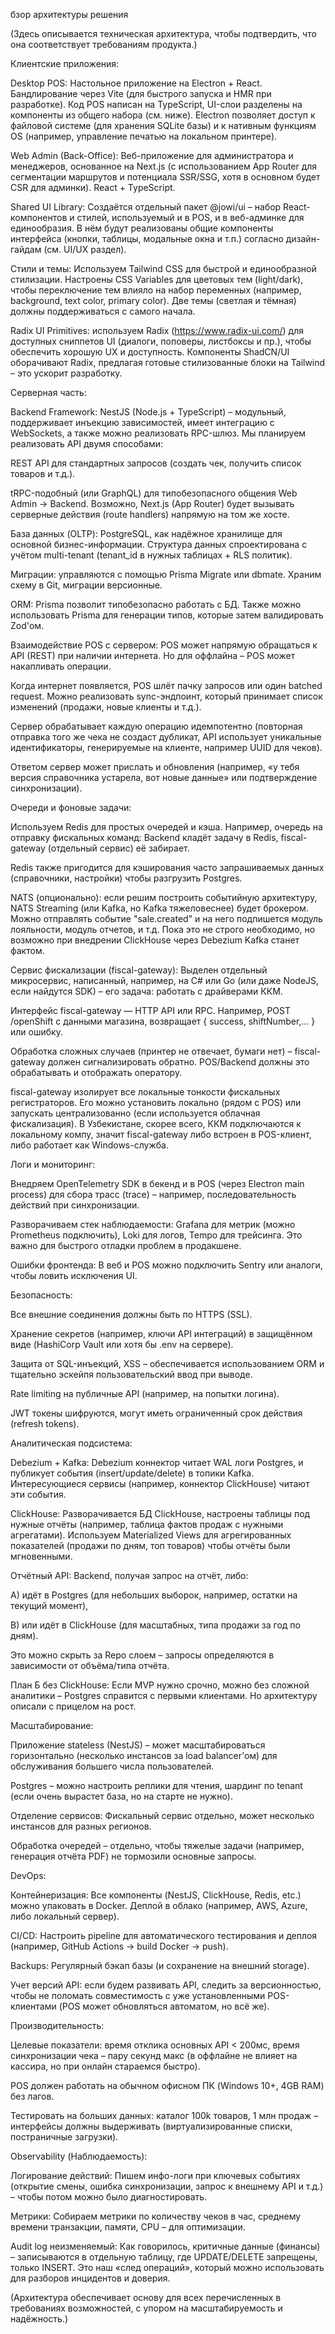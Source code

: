 бзор архитектуры решения

(Здесь описывается техническая архитектура, чтобы подтвердить, что она соответствует требованиям продукта.)

Клиентские приложения:

Desktop POS: Настольное приложение на Electron + React. Бандлирование через Vite (для быстрого запуска и HMR при разработке). Код POS написан на TypeScript, UI-слои разделены на компоненты из общего набора (см. ниже). Electron позволяет доступ к файловой системе (для хранения SQLite базы) и к нативным функциям OS (например, управление печатью на локальном принтере).

Web Admin (Back-Office): Веб-приложение для администратора и менеджеров, основанное на Next.js (с использованием App Router для сегментации маршрутов и потенциала SSR/SSG, хотя в основном будет CSR для админки). React + TypeScript.

Shared UI Library: Создаётся отдельный пакет @jowi/ui – набор React-компонентов и стилей, используемый и в POS, и в веб-админке для единообразия. В нём будут реализованы общие компоненты интерфейса (кнопки, таблицы, модальные окна и т.п.) согласно дизайн-гайдам (см. UI/UX раздел).

Стили и темы: Используем Tailwind CSS для быстрой и единообразной стилизации. Настроены CSS Variables для цветовых тем (light/dark), чтобы переключение тем влияло на набор переменных (например, background, text color, primary color). Две темы (светлая и тёмная) должны поддерживаться с самого начала.

Radix UI Primitives: используем Radix (https://www.radix-ui.com/) для доступных сниппетов UI (диалоги, поповеры, листбоксы и пр.), чтобы обеспечить хорошую UX и доступность. Компоненты ShadCN/UI оборачивают Radix, предлагая готовые стилизованные блоки на Tailwind – это ускорит разработку.

Серверная часть:

Backend Framework: NestJS (Node.js + TypeScript) – модульный, поддерживает инъекцию зависимостей, имеет интеграцию с WebSockets, а также можно реализовать RPC-шлюз. Мы планируем реализовать API двумя способами:

REST API для стандартных запросов (создать чек, получить список товаров и т.д.).

tRPC-подобный (или GraphQL) для типобезопасного общения Web Admin → Backend. Возможно, Next.js (App Router) будет вызывать серверные действия (route handlers) напрямую на том же хосте.

База данных (OLTP): PostgreSQL, как надёжное хранилище для основной бизнес-информации. Структура данных спроектирована с учётом multi-tenant (tenant_id в нужных таблицах + RLS политик).

Миграции: управляются с помощью Prisma Migrate или dbmate. Храним схему в Git, миграции версионные.

ORM: Prisma позволит типобезопасно работать с БД. Также можно использовать Prisma для генерации типов, которые затем валидировать Zod'ом.

Взаимодействие POS с сервером: POS может напрямую обращаться к API (REST) при наличии интернета. Но для оффлайна – POS может накапливать операции.

Когда интернет появляется, POS шлёт пачку запросов или один batched request. Можно реализовать sync-эндпоинт, который принимает список изменений (продажи, новые клиенты и т.д.).

Сервер обрабатывает каждую операцию идемпотентно (повторная отправка того же чека не создаст дубликат, API использует уникальные идентификаторы, генерируемые на клиенте, например UUID для чеков).

Ответом сервер может прислать и обновления (например, «у тебя версия справочника устарела, вот новые данные» или подтверждение синхронизации).

Очереди и фоновые задачи:

Используем Redis для простых очередей и кэша. Например, очередь на отправку фискальных команд: Backend кладёт задачу в Redis, fiscal-gateway (отдельный сервис) её забирает.

Redis также пригодится для кэширования часто запрашиваемых данных (справочники, настройки) чтобы разгрузить Postgres.

NATS (опционально): если решим построить событийную архитектуру, NATS Streaming (или Kafka, но Kafka тяжеловеснее) будет брокером. Можно отправлять событие "sale.created" и на него подпишется модуль лояльности, модуль отчетов, и т.д. Пока это не строго необходимо, но возможно при внедрении ClickHouse через Debezium Kafka станет фактом.

Сервис фискализации (fiscal-gateway): Выделен отдельный микросервис, написанный, например, на C# или Go (или даже NodeJS, если найдутся SDK) – его задача: работать с драйверами ККМ.

Интерфейс fiscal-gateway — HTTP API или RPC. Например, POST /openShift с данными магазина, возвращает { success, shiftNumber,… } или ошибку.

Обработка сложных случаев (принтер не отвечает, бумаги нет) – fiscal-gateway должен сигнализировать обратно. POS/Backend должны это обрабатывать и отображать оператору.

fiscal-gateway изолирует все локальные тонкости фискальных регистраторов. Его можно установить локально (рядом с POS) или запускать централизованно (если используется облачная фискализация). В Узбекистане, скорее всего, ККМ подключаются к локальному компу, значит fiscal-gateway либо встроен в POS-клиент, либо работает как Windows-служба.

Логи и мониторинг:

Внедряем OpenTelemetry SDK в бекенд и в POS (через Electron main process) для сбора трасс (trace) – например, последовательность действий при синхронизации.

Разворачиваем стек наблюдаемости: Grafana для метрик (можно Prometheus подключить), Loki для логов, Tempo для трейсинга. Это важно для быстрого отладки проблем в продакшене.

Ошибки фронтенда: В веб и POS можно подключить Sentry или аналоги, чтобы ловить исключения UI.

Безопасность:

Все внешние соединения должны быть по HTTPS (SSL).

Хранение секретов (например, ключи API интеграций) в защищённом виде (HashiCorp Vault или хотя бы .env на сервере).

Защита от SQL-инъекций, XSS – обеспечивается использованием ORM и тщательно эскейпя пользовательский ввод при выводе.

Rate limiting на публичные API (например, на попытки логина).

JWT токены шифруются, могут иметь ограниченный срок действия (refresh tokens).

Аналитическая подсистема:

Debezium + Kafka: Debezium коннектор читает WAL логи Postgres, и публикует события (insert/update/delete) в топики Kafka. Интересующиеся сервисы (например, коннектор ClickHouse) читают эти события.

ClickHouse: Разворачивается БД ClickHouse, настроены таблицы под нужные отчёты (например, таблица фактов продаж с нужными агрегатами). Используем Materialized Views для агрегированных показателей (продажи по дням, топ товаров) чтобы отчёты были мгновенными.

Отчётный API: Backend, получая запрос на отчёт, либо:

A) идёт в Postgres (для небольших выборок, например, остатки на текущий момент),

B) или идёт в ClickHouse (для масштабных, типа продажи за год по дням).

Это можно скрыть за Repo слоем – запросы определяются в зависимости от объёма/типа отчёта.

План Б без ClickHouse: Если MVP нужно срочно, можно без сложной аналитики – Postgres справится с первыми клиентами. Но архитектуру описали с прицелом на рост.

Масштабирование:

Приложение stateless (NestJS) – может масштабироваться горизонтально (несколько инстансов за load balancer’ом) для обслуживания большего числа пользователей.

Postgres – можно настроить реплики для чтения, шардинг по tenant (если очень вырастет база, но на старте не нужно).

Отделение сервисов: Фискальный сервис отдельно, может несколько инстансов для разных регионов.

Обработка очередей – отдельно, чтобы тяжелые задачи (например, генерация отчёта PDF) не тормозили основные запросы.

DevOps:

Контейнеризация: Все компоненты (NestJS, ClickHouse, Redis, etc.) можно упаковать в Docker. Деплой в облако (например, AWS, Azure, либо локальный сервер).

CI/CD: Настроить pipeline для автоматического тестирования и деплоя (например, GitHub Actions → build Docker → push).

Backups: Регулярный бэкап базы (и сохранение на внешний storage).

Учет версий API: если будем развивать API, следить за версионностью, чтобы не поломать совместимость с уже установленными POS-клиентами (POS может обновляться автоматом, но всё же).

Производительность:

Целевые показатели: время отклика основных API < 200мс, время синхронизации чека – пару секунд макс (в оффлайне не влияет на кассира, но при онлайн стараемся быстро).

POS должен работать на обычном офисном ПК (Windows 10+, 4GB RAM) без лагов.

Тестировать на больших данных: каталог 100k товаров, 1 млн продаж – интерфейсы должны выдерживать (виртуализированные списки, постраничные загрузки).

Observability (Наблюдаемость):

Логирование действий: Пишем инфо-логи при ключевых событиях (открытие смены, ошибка синхронизации, запрос к внешнему API и т.д.) – чтобы потом можно было диагностировать.

Метрики: Собираем метрики по количеству чеков в час, среднему времени транзакции, памяти, CPU – для оптимизации.

Audit log неизменяемый: Как говорилось, критичные данные (финансы) – записываются в отдельную таблицу, где UPDATE/DELETE запрещены, только INSERT. Это наш «след операций», который можно использовать для разборов инцидентов и доверия.

(Архитектура обеспечивает основу для всех перечисленных в требованиях возможностей, с упором на масштабируемость и надёжность.)